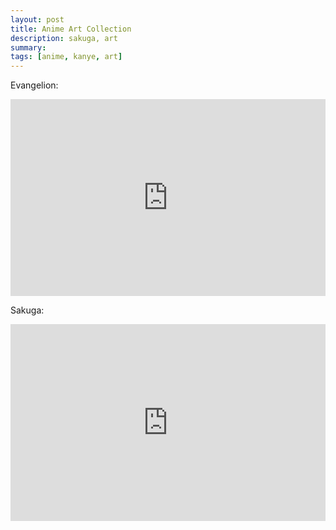 ```yaml
---
layout: post
title: Anime Art Collection
description: sakuga, art
summary: 
tags: [anime, kanye, art]
---
```


Evangelion:
<iframe width="100%" height="315" src="https://www.youtube.com/embed/BTnAgsnnpcM" title="YouTube video player" frameborder="0" allow="accelerometer; autoplay; clipboard-write; encrypted-media; gyroscope; picture-in-picture" allowfullscreen></iframe>

Sakuga:
<iframe width="100%" height="315" src="https://www.youtube.com/embed/j5ZvnqgvfjU" title="YouTube video player" frameborder="0" allow="accelerometer; autoplay; clipboard-write; encrypted-media; gyroscope; picture-in-picture" allowfullscreen></iframe>